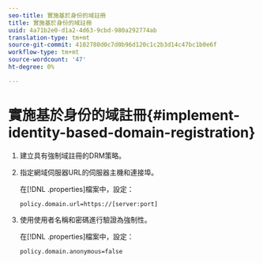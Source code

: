 ```yaml
---
seo-title: 實施基於身份的域註冊
title: 實施基於身份的域註冊
uuid: 4a71b2e0-d1a2-4d63-9cbd-980a292774ab
translation-type: tm+mt
source-git-commit: 4102780d0c7d0b96d120c1c2b3d14c47bc1b0e6f
workflow-type: tm+mt
source-wordcount: '47'
ht-degree: 0%

---
```



# 實施基於身份的域註冊{#implement-identity-based-domain-registration}

1. 建立具有強制域註冊的DRM策略。
1. 指定網域伺服器URL的伺服器主機和連接埠。

   在[!DNL .properties]檔案中，設定：

   ```
   policy.domain.url=https://[server:port] 
   ```

1. 使用使用者名稱和密碼進行驗證為強制性。

   在[!DNL .properties]檔案中，設定：

   ```
   policy.domain.anonymous=false 
   ```
